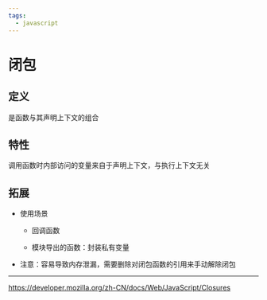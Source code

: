 ```yaml
---
tags:
  - javascript
---
```

# 闭包

## 定义

是函数与其声明上下文的组合

## 特性

调用函数时内部访问的变量来自于声明上下文，与执行上下文无关

## 拓展

- 使用场景

   - 回调函数

   - 模块导出的函数：封装私有变量

- 注意：容易导致内存泄漏，需要删除对闭包函数的引用来手动解除闭包

---

<https://developer.mozilla.org/zh-CN/docs/Web/JavaScript/Closures>